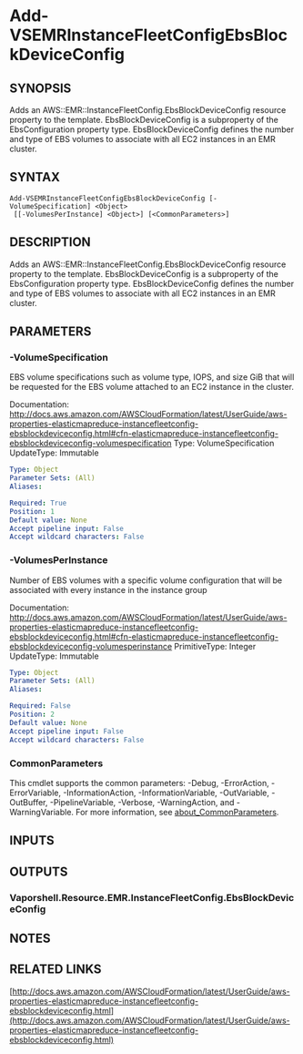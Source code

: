 # Add-VSEMRInstanceFleetConfigEbsBlockDeviceConfig

## SYNOPSIS
Adds an AWS::EMR::InstanceFleetConfig.EbsBlockDeviceConfig resource property to the template.
EbsBlockDeviceConfig is a subproperty of the EbsConfiguration property type.
EbsBlockDeviceConfig defines the number and type of EBS volumes to associate with all EC2 instances in an EMR cluster.

## SYNTAX

```
Add-VSEMRInstanceFleetConfigEbsBlockDeviceConfig [-VolumeSpecification] <Object>
 [[-VolumesPerInstance] <Object>] [<CommonParameters>]
```

## DESCRIPTION
Adds an AWS::EMR::InstanceFleetConfig.EbsBlockDeviceConfig resource property to the template.
EbsBlockDeviceConfig is a subproperty of the EbsConfiguration property type.
EbsBlockDeviceConfig defines the number and type of EBS volumes to associate with all EC2 instances in an EMR cluster.

## PARAMETERS

### -VolumeSpecification
EBS volume specifications such as volume type, IOPS, and size GiB that will be requested for the EBS volume attached to an EC2 instance in the cluster.

Documentation: http://docs.aws.amazon.com/AWSCloudFormation/latest/UserGuide/aws-properties-elasticmapreduce-instancefleetconfig-ebsblockdeviceconfig.html#cfn-elasticmapreduce-instancefleetconfig-ebsblockdeviceconfig-volumespecification
Type: VolumeSpecification
UpdateType: Immutable

```yaml
Type: Object
Parameter Sets: (All)
Aliases:

Required: True
Position: 1
Default value: None
Accept pipeline input: False
Accept wildcard characters: False
```

### -VolumesPerInstance
Number of EBS volumes with a specific volume configuration that will be associated with every instance in the instance group

Documentation: http://docs.aws.amazon.com/AWSCloudFormation/latest/UserGuide/aws-properties-elasticmapreduce-instancefleetconfig-ebsblockdeviceconfig.html#cfn-elasticmapreduce-instancefleetconfig-ebsblockdeviceconfig-volumesperinstance
PrimitiveType: Integer
UpdateType: Immutable

```yaml
Type: Object
Parameter Sets: (All)
Aliases:

Required: False
Position: 2
Default value: None
Accept pipeline input: False
Accept wildcard characters: False
```

### CommonParameters
This cmdlet supports the common parameters: -Debug, -ErrorAction, -ErrorVariable, -InformationAction, -InformationVariable, -OutVariable, -OutBuffer, -PipelineVariable, -Verbose, -WarningAction, and -WarningVariable. For more information, see [about_CommonParameters](http://go.microsoft.com/fwlink/?LinkID=113216).

## INPUTS

## OUTPUTS

### Vaporshell.Resource.EMR.InstanceFleetConfig.EbsBlockDeviceConfig
## NOTES

## RELATED LINKS

[http://docs.aws.amazon.com/AWSCloudFormation/latest/UserGuide/aws-properties-elasticmapreduce-instancefleetconfig-ebsblockdeviceconfig.html](http://docs.aws.amazon.com/AWSCloudFormation/latest/UserGuide/aws-properties-elasticmapreduce-instancefleetconfig-ebsblockdeviceconfig.html)

